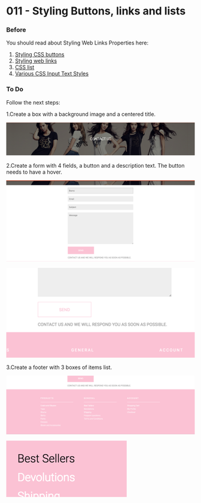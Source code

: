 # 011 - Styling Buttons, links and lists

### Before 
You should read about Styling Web Links Properties here:

1. [Styling CSS buttons][1]
2. [Styling web links][2]
3. [CSS list][3]
4. [Various CSS Input Text Styles][4]


### To Do

Follow the next steps:

1.Create a box with a background image and a centered title.

![alt text](solved/images/item-1.png)

2.Create a form with 4 fields, a button and a description text. The button needs to have a hover.

![alt text](solved/images/item-2.png)

![alt text](solved/images/item-4.png)

3.Create a footer with 3 boxes of items list.

![alt text](solved/images/item-3.png)

![alt text](solved/images/item-5.png)
 
 
 [1]: http://callmenick.com/post/stylish-css-buttons
 [2]: https://www.smashingmagazine.com/2010/02/the-definitive-guide-to-styling-web-links/
 [3]: https://www.w3schools.com/css/css_list.asp
 [4]: http://callmenick.com/post/various-css-input-text-styles

